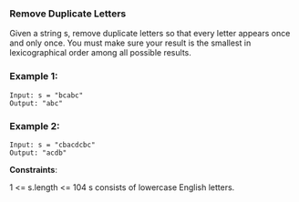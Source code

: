 ### Remove Duplicate Letters
Given a string s, remove duplicate letters so that every letter appears once and only once. You must make sure your result is 
the smallest in lexicographical order
 among all possible results.

 

### Example 1:
```
Input: s = "bcabc"
Output: "abc"
```
### Example 2:
```
Input: s = "cbacdcbc"
Output: "acdb"
```

**Constraints**:

1 <= s.length <= 104
s consists of lowercase English letters.
